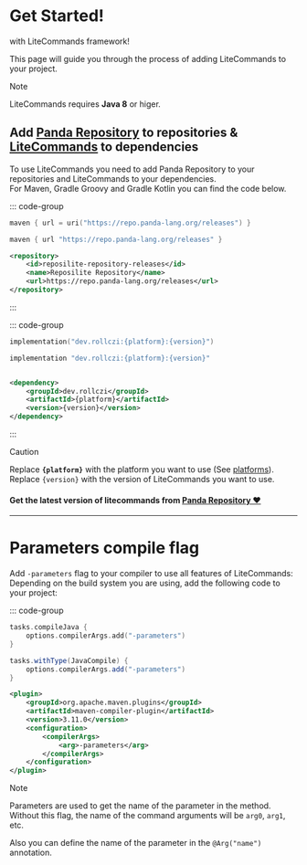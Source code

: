 # Get Started!

with LiteCommands framework!

This page will guide you through the process of adding LiteCommands to your project.

> [!NOTE]
> LiteCommands requires **Java 8** or higer.

## Add <u>Panda Repository</u> to repositories & <u>LiteCommands</u> to dependencies

To use LiteCommands you need to add Panda Repository to your repositories and LiteCommands to your dependencies.<br>
For Maven, Gradle Groovy and Gradle Kotlin you can find the code below.

::: code-group

```kotlin [Gradle Kotlin]
maven { url = uri("https://repo.panda-lang.org/releases") }
```

```groovy [Gradle Groovy]
maven { url "https://repo.panda-lang.org/releases" }
```

```xml [Maven]
<repository>
    <id>reposilite-repository-releases</id>
    <name>Reposilite Repository</name>
    <url>https://repo.panda-lang.org/releases</url>
</repository>
```

:::

::: code-group

```kotlin [Gradle Kotlin]
implementation("dev.rollczi:{platform}:{version}")
```

```groovy [Gradle Groovy]
implementation "dev.rollczi:{platform}:{version}"
```

```xml [Maven]

<dependency>
    <groupId>dev.rollczi</groupId>
    <artifactId>{platform}</artifactId>
    <version>{version}</version>
</dependency>
```

:::

> [!CAUTION]
> Replace **`{platform}`** with the platform you want to use (See [platforms](platforms.md)).  
> Replace `{version}` with the version of LiteCommands you want to use.

#### Get the latest version of litecommands from [Panda Repository ❤](https://repo.panda-lang.org/#/releases/dev/rollczi/litecommands)

---

# Parameters compile flag

Add `-parameters` flag to your compiler to use all features of LiteCommands: Depending on the build system you are
using, add the following code to your project:

::: code-group

```kts [Gradle Kotlin]
tasks.compileJava {
    options.compilerArgs.add("-parameters")
}
```

```groovy [Gradle Groovy]
tasks.withType(JavaCompile) {
    options.compilerArgs.add("-parameters")
}
```

```xml [Maven]
<plugin>
    <groupId>org.apache.maven.plugins</groupId>
    <artifactId>maven-compiler-plugin</artifactId>
    <version>3.11.0</version>
    <configuration>
        <compilerArgs>
            <arg>-parameters</arg>
        </compilerArgs>
    </configuration>
</plugin>
```

> [!NOTE]
> Parameters are used to get the name of the parameter in the method. Without this
> flag, the name of the command arguments will be `arg0`, `arg1`, etc.
>
> Also you can define the name of the parameter in the `@Arg("name")` annotation.
